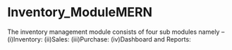 # Inventory_ModuleMERN
The inventory management module consists of four sub modules namely –  (i)Inventory: (ii)Sales: (iii)Purchase:  (iv)Dashboard and Reports: 
